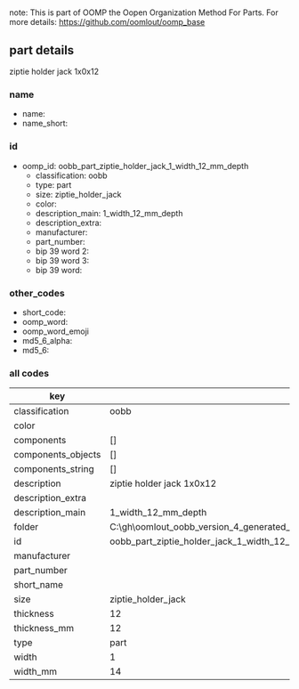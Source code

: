 #   

note: This is part of OOMP the Oopen Organization Method For Parts. For more details: https://github.com/oomlout/oomp_base

##  part details



ziptie holder jack 1x0x12

### name
* name: 
* name_short: 
### id
* oomp_id: oobb_part_ziptie_holder_jack_1_width_12_mm_depth
  * classification: oobb
  * type: part
  * size: ziptie_holder_jack
  * color: 
  * description_main: 1_width_12_mm_depth
  * description_extra: 
  * manufacturer: 
  * part_number: 
  * bip 39 word 2: 
  * bip 39 word 3: 
  * bip 39 word: 

### other_codes
* short_code: 
* oomp_word: 
* oomp_word_emoji 
* md5_6_alpha: 
* md5_6: 









### all codes 
| key | value |  
| --- | --- |  
| classification | oobb |  
| color |  |  
| components | [] |  
| components_objects | [] |  
| components_string | [] |  
| description | ziptie holder jack 1x0x12 |  
| description_extra |  |  
| description_main | 1_width_12_mm_depth |  
| folder | C:\gh\oomlout_oobb_version_4_generated_parts\things\oobb_part_ziptie_holder_jack_1_width_12_mm_depth |  
| id | oobb_part_ziptie_holder_jack_1_width_12_mm_depth |  
| manufacturer |  |  
| part_number |  |  
| short_name |  |  
| size | ziptie_holder_jack |  
| thickness | 12 |  
| thickness_mm | 12 |  
| type | part |  
| width | 1 |  
| width_mm | 14 |  

